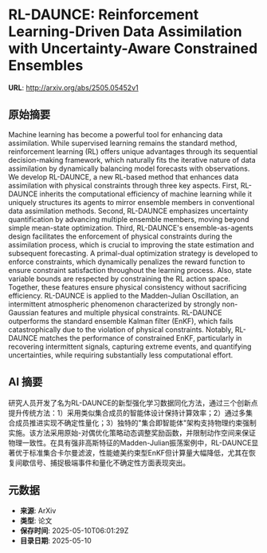 # RL-DAUNCE: Reinforcement Learning-Driven Data Assimilation with Uncertainty-Aware Constrained Ensembles

**URL**: http://arxiv.org/abs/2505.05452v1

## 原始摘要

Machine learning has become a powerful tool for enhancing data assimilation.
While supervised learning remains the standard method, reinforcement learning
(RL) offers unique advantages through its sequential decision-making framework,
which naturally fits the iterative nature of data assimilation by dynamically
balancing model forecasts with observations. We develop RL-DAUNCE, a new
RL-based method that enhances data assimilation with physical constraints
through three key aspects. First, RL-DAUNCE inherits the computational
efficiency of machine learning while it uniquely structures its agents to
mirror ensemble members in conventional data assimilation methods. Second,
RL-DAUNCE emphasizes uncertainty quantification by advancing multiple ensemble
members, moving beyond simple mean-state optimization. Third, RL-DAUNCE's
ensemble-as-agents design facilitates the enforcement of physical constraints
during the assimilation process, which is crucial to improving the state
estimation and subsequent forecasting. A primal-dual optimization strategy is
developed to enforce constraints, which dynamically penalizes the reward
function to ensure constraint satisfaction throughout the learning process.
Also, state variable bounds are respected by constraining the RL action space.
Together, these features ensure physical consistency without sacrificing
efficiency. RL-DAUNCE is applied to the Madden-Julian Oscillation, an
intermittent atmospheric phenomenon characterized by strongly non-Gaussian
features and multiple physical constraints. RL-DAUNCE outperforms the standard
ensemble Kalman filter (EnKF), which fails catastrophically due to the
violation of physical constraints. Notably, RL-DAUNCE matches the performance
of constrained EnKF, particularly in recovering intermittent signals, capturing
extreme events, and quantifying uncertainties, while requiring substantially
less computational effort.


## AI 摘要

研究人员开发了名为RL-DAUNCE的新型强化学习数据同化方法，通过三个创新点提升传统方法：1）采用类似集合成员的智能体设计保持计算效率；2）通过多集合成员推进实现不确定性量化；3）独特的"集合即智能体"架构支持物理约束强制实施。该方法采用原始-对偶优化策略动态调整奖励函数，并限制动作空间来保证物理一致性。在具有强非高斯特征的Madden-Julian振荡案例中，RL-DAUNCE显著优于标准集合卡尔曼滤波，性能媲美约束型EnKF但计算量大幅降低，尤其在恢复间歇信号、捕捉极端事件和量化不确定性方面表现突出。

## 元数据

- **来源**: ArXiv
- **类型**: 论文
- **保存时间**: 2025-05-10T06:01:29Z
- **目录日期**: 2025-05-10
